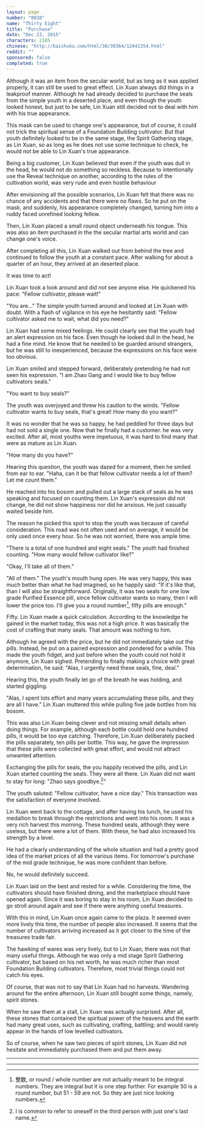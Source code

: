 ```yaml
---
layout: page
number: "0038"
name: "Thirty Eight"
title: "Purchase"
date: "Dec 23, 2015"
characters: 2185
chinese: "http://baishuku.com/html/30/30364/12441354.html"
reddit: ""
sponsored: false
completed: true
---
```


Although it was an item from the secular world, but as long as it was applied properly, it can still be used to great effect. Lin Xuan always did things in a leakproof manner. Although he had already decided to purchase the seals from the simple youth in a deserted place, and even though the youth looked honest, but just to be safe, Lin Xuan still decided not to deal with him with his true appearance.

This mask can be used to change one's appearance, but of course, it could not trick the spiritual sense of a Foundation Building cultivator. But that youth definitely looked to be in the same stage, the Spirit Gathering stage, as Lin Xuan, so as long as he does not use some technique to check, he would not be able to Lin Xuan's true appearance.

Being a big customer, Lin Xuan believed that even if the youth was dull in the head, he would not do something so reckless. Because to intentionally use the Reveal technique on another, according to the rules of the cultivation world, was very rude and even hostile behaviour

After envisioning all the possible scenarios, Lin Xuan felt that there was no chance of any accidents and that there were no flaws. So he put on the mask, and suddenly, his appearance completely changed, turning him into a ruddy faced unrefined looking fellow.

Then, Lin Xuan placed a small round object underneath his tongue. This was also an item purchased in the the secular martial arts world and can change one's voice.

After completing all this, Lin Xuan walked out from behind the tree and continued to follow the youth at a constant pace. After walking for about a quarter of an hour, they arrived at an deserted place.

It was time to act!

Lin Xuan took a look around and did not see anyone else. He quickened his pace: "Fellow cultivator, please wait!"

"You are..." The simple youth turned around and looked at Lin Xuan with doubt. With a flash of vigilance in his eye he hesitantly said: "Fellow cultivator asked me to wait, what did you need?"

Lin Xuan had some mixed feelings. He could clearly see that the youth had an alert expression on his face. Even though he looked dull in the head, he had a fine mind. He know that he needed to be guarded around strangers, but he was still to inexperienced, because the expressions on his face were too obvious.

Lin Xuan smiled and stepped forward, deliberately pretending he had not seen his expression. "I am Zhao Gang and I would like to buy fellow cultivators seals."

"You want to buy seals?"

The youth was overjoyed and threw his caution to the winds. "Fellow cultivator wants to buy seals, that's great! How many do you want?"

It was no wonder that he was so happy, he had peddled for three days but had not sold a single one. Now that he finally had a customer. he was very excited. After all, most youths were impetuous, it was hard to find many that were as mature as Lin Xuan.

"How many do you have?"

Hearing this question, the youth was dazed for a moment, then he smiled from ear to ear. "Haha, can it be that fellow cultivator needs a lot of them? Let me count them."

He reached into his bosom and pulled out a large stack of seals as he was speaking and focused on counting them. Lin Xuan's expression did not change, he did not show happiness nor did he anxious. He just casually waited beside him.

The reason he picked this spot to stop the youth was because of careful consideration. This road was not often used and on average, it would be only used once every hour. So he was not worried, there was ample time.

"There is a total of one hundred and eight seals." The youth had finished counting. "How many would fellow cultivator like?"

"Okay, I'll take all of them."

"All of them." The youth's mouth hung open. He was very happy, this was much better than what he had imagined, so he happily said: "If it's like that, than I will also be straightforward. Originally, it was two seals for one low grade Purified Essence pill, since fellow cultivator wants so many, then I will lower the price too. I'll give you a round number[^1], fifty pills are enough."

Fifty. Lin Xuan made a quick calculation. According to the knowledge he gained in the market today, this was not a high price. It was basically the cost of crafting that many seals. That amount was nothing to him.

Although he agreed with the price, but he did not immediately take out the pills. Instead, he put on a pained expression and pondered for a while. This made the youth fidget, and just before when the youth could not hold it anymore, Lin Xuan sighed. Pretending to finally making a choice with great determination, he said: "Alas, I urgently need these seals, fine, deal."

Hearing this, the youth finally let go of the breath he was holding, and started giggling.

"Alas, I spent lots effort and many years accumulating these pills, and they are all I have." Lin Xuan muttered this while pulling five jade bottles from his bosom.

This was also Lin Xuan being clever and not missing small details when doing things. For example, although each bottle could hold one hundred pills, it would be too eye catching. Therefore, Lin Xuan deliberately packed the pills separately, ten pills per bottle. This way, he gave the impression that these pills were collected with great effort, and would not attract unwanted attention.

Exchanging the pills for seals, the you happily received the pills, and Lin Xuan started counting the seals. They were all there. Lin Xuan did not want to stay for long: "Zhao says goodbye.[^2]"

The youth saluted: "Fellow cultivator, have a nice day." This transaction was the satisfaction of everyone involved.

Lin Xuan went back to the cottage, and after having his lunch, he used his medallion to break through the restrictions and went into his room. It was a very rich harvest this morning. These hundred seals, although they were useless, but there were a lot of them. With these, he had also increased his strength by a level.

He had a clearly understanding of the whole situation and had a pretty good idea of the market prices of all the various items. For tomorrow's purchase of the mid grade technique, he was more confident than before.

No, he would definitely succeed.

Lin Xuan laid on the best and rested for a while. Considering the time, the cultivators should have finished dining, and the marketplace should have opened again. Since it was boring to stay in his room, Lin Xuan decided to go stroll around again and see if there were anything useful treasures.

With this in mind, Lin Xuan once again came to the plaza. It seemed even more lively this time, the number of people also increased. It seems that the number of cultivators arriving increased as it got closer to the time of the treasures trade fair.

The hawking of wares was very lively, but to Lin Xuan, there was not that many useful things. Although he was only a mid stage Spirit Gathering cultivator, but based on his net worth, he was much richer than most Foundation Building cultivators. Therefore, most trivial things could not catch his eyes.

Of course, that was not to say that Lin Xuan had no harvests. Wandering around for the entire afternoon, Lin Xuan still bought some things, namely, spirit stones.

When he saw them at a stall, Lin Xuan was actually surprised. After all, these stones that contained the spiritual power of the heavens and the earth had many great uses, such as cultivating, crafting, battling; and would rarely appear in the hands of low levelled cultivators.

So of course, when he saw two pieces of spirit stones, Lin Xuan did not hesitate and immediately purchased them and put them away.

- - -
- - -

[^1]: 整数, or round / whole number are not actually meant to be integral numbers. They are integral but it is one step further. For example 50 is a round number, but 51 - 59 are not. So they are just nice looking numbers.

[^2]: I is common to refer to oneself in the third person with just one's last name.
